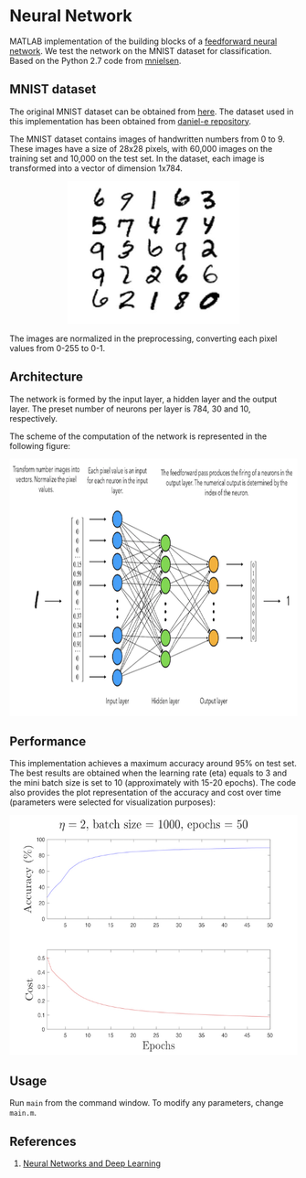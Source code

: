 # Neural Network

MATLAB implementation of the building blocks of a [feedforward neural network](https://en.wikipedia.org/wiki/Feedforward_neural_network). We test the network on the MNIST dataset for classification. Based on the Python 2.7 code from [mnielsen](https://github.com/mnielsen/neural-networks-and-deep-learning).


## MNIST dataset
The original MNIST dataset can be obtained from [here](http://yann.lecun.com/exdb/mnist/).
The dataset used in this implementation has been obtained from [daniel-e repository](https://github.com/daniel-e/mnist_octave).

The MNIST dataset contains images of handwritten numbers from 0 to 9. These images have a size of 28x28 pixels, with 60,000 images on the training set and 10,000 on the test set. In the dataset, each image is transformed into a vector of dimension 1x784. 

<p align="center">
  <img width="300" height="250" src="images/digits.png">
</p>


The images are normalized in the preprocessing, converting each pixel values from 0-255 to 0-1.


## Architecture
The network is formed by the input layer, a hidden layer and the output layer. The preset number of neurons per layer is 784, 30 and 10, respectively. 

The scheme of the computation of the network is represented in the following figure:

<p align="center">
  <img width="850" height="450" src="images/architecture.png">
</p>



## Performance
This implementation achieves a maximum accuracy around 95% on test set. The best results are obtained when the learning rate (eta) equals to 3 and the mini batch size is set to 10 (approximately with 15-20 epochs). The code also provides the plot representation of the accuracy and cost over time (parameters were selected for visualization purposes):

<p align="center">
  <img width="560" height="420" src="images/plot.png">
</p>



## Usage

Run `main` from the command window. To modify any parameters, change `main.m`.


## References
1. [Neural Networks and Deep Learning](http://neuralnetworksanddeeplearning.com)
